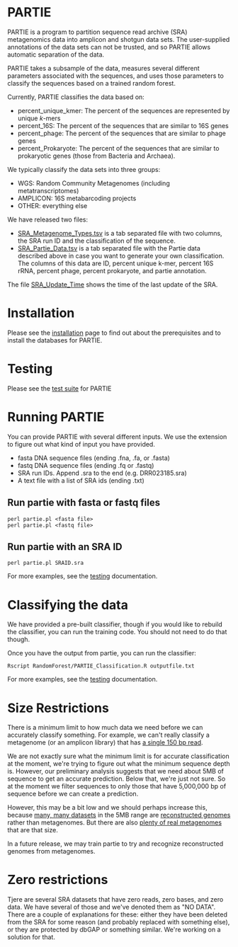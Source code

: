 # PARTIE
PARTIE is a program to partition sequence read archive (SRA) metagenomics data into amplicon and shotgun data sets. The user-supplied annotations of the data sets can not be trusted, and so PARTIE allows automatic separation of the data.

PARTIE takes a subsample of the data, measures several different parameters associated with the sequences, and uses those parameters to classify the sequences based on a trained random forest.

Currently, PARTIE classifies the data based on: 
 * percent_unique_kmer: The percent of the sequences are represented by unique _k_-mers
 * percent_16S: The percent of the sequences that are similar to 16S genes
 * percent_phage: The percent of the sequences that are similar to phage genes
 * percent_Prokaryote: The percent of the sequences that are similar to prokaryotic genes (those from Bacteria and Archaea).

We typically classify the data sets into three groups:
 * WGS: Random Community Metagenomes (including metatranscriptomes)
 * AMPLICON: 16S metabarcoding projects
 * OTHER: everything else

We have released two files:
 * [SRA_Metagenome_Types.tsv](SRA_Metagenome_Types.tsv) is a tab separated file with two columns, the SRA run ID and the classification of the sequence.
 * [SRA_Partie_Data.tsv](SRA_Partie_Data.tsv) is a tab separated file with the Partie data described above in case you want to generate your own classification. The columns of this data are ID, percent unique k-mer, percent 16S rRNA, percent phage, percent prokaryote, and partie annotation. 


The file [SRA_Update_Time](SRA_Update_Time) shows the time of the last update of the SRA.

# Installation

Please see the [installation](INSTALLATION.md) page to find out about the prerequisites and to install the databases for PARTIE.

# Testing

Please see the [test suite](TEST.md) for PARTIE

# Running PARTIE

You can provide PARTIE with several different inputs. We use the extension to figure out what kind of input you have provided.

- fasta DNA sequence files (ending .fna, .fa, or .fasta)
- fastq DNA sequence files (ending .fq or .fastq)
- SRA run IDs. Append .sra to the end (e.g. DRR023185.sra)
- A text file with a list of SRA ids (ending .txt)


## Run partie with fasta or fastq files

```
perl partie.pl <fasta file>
perl partie.pl <fastq file>
```

## Run partie with an SRA ID


```
perl partie.pl SRAID.sra
```

For more examples, see the [testing](TEST.md) documentation.


# Classifying the data

We have provided a pre-built classifier, though if you would like to rebuild the classifier, you can run the training code. You should not need to do that though.

Once you have the output from partie, you can run the classifier:

```
Rscript RandomForest/PARTIE_Classification.R outputfile.txt
```

For more examples, see the [testing](TEST.md#classification) documentation.

# Size Restrictions

There is a minimum limit to how much data we need before we can accurately classify something. For example, we can't really classify a metagenome (or an amplicon library) that has [a single 150 bp read](https://www.ncbi.nlm.nih.gov/sra/?term=ERR1040181).

We are not exactly sure what the minimum limit is for accurate classification at the moment, we're trying to figure out what the minimum sequence depth is. However, our preliminary analysis suggests that we need about 5MB of sequence to get an accurate prediction. Below that, we're just not sure. So at the moment we filter sequences to only those that have 5,000,000 bp of sequence before we can create a prediction.

However, this may be a bit low and we should perhaps increase this, because [many, many datasets](https://www.ncbi.nlm.nih.gov/bioproject/PRJNA348753) in the 5MB range are [reconstructed genomes](https://www.ncbi.nlm.nih.gov/sra/?term=SRR5326851) rather than metagenomes. But there are also [plenty of real metagenomes](https://www.ncbi.nlm.nih.gov/sra/?term=SRR2090082) that are that size. 

In a future release, we may train partie to try and recognize reconstructed genomes from metagenomes.

# Zero restrictions

Tjere are several SRA datasets that have zero reads, zero bases, and zero data. We have several of those and we've denoted them as "NO DATA". There are a couple of explanations for these: either they have been deleted from the SRA for some reason (and probably replaced with something else), or they are protected by dbGAP or something similar. We're working on a solution for that.




